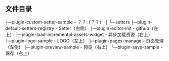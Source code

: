 ## 文件目录

├─plugin-custom-setter-sample - ？？（？？）
│  └─setters
├─plugin-default-setters-registry - Setter（右侧）
├─plugin-editor-init - github（左上）
├─plugin-load-incremental-assets-widget - 异步加载资源（右上）
├─plugin-logo-sample - LOGO（左上）
├─plugin-pages-manage - 页面管理（左侧）
├─plugin-preview-sample - 预览（右上）
└─plugin-save-sample - 保存（右上）